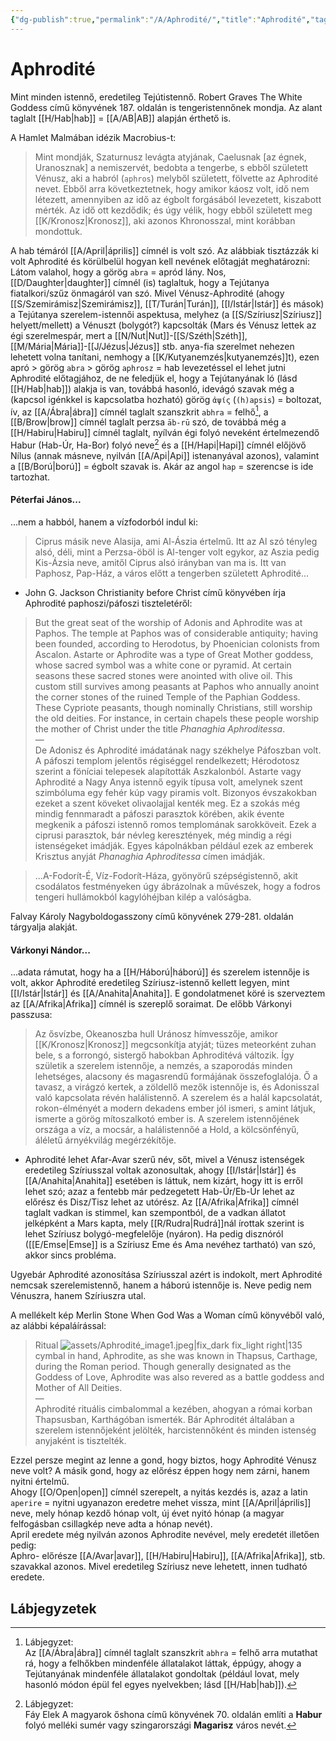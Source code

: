 ```yaml
---
{"dg-publish":true,"permalink":"/A/Aphrodité/","title":"Aphrodité","tags":["Englishtexttranslated"],"created":"2025-07-29T22:30","updated":"2025-09-28T21:28"}
---
```



# Aphrodité

Mint minden istennő, eredetileg Tejútistennő. Robert Graves The White Goddess című könyvének 187. oldalán is tengeristennőnek mondja. Az alant taglalt [[H/Hab\|hab]] = [[A/AB\|AB]] alapján érthető is.  

A Hamlet Malmában idézik Macrobius-t:  
> Mint mondják, Szaturnusz levágta atyjának, Caelusnak \[az égnek, Uranosznak\] a nemiszervét, bedobta a tengerbe, s ebből született Vénusz, aki a habról (`aphros`) melyből született, fölvette az Aphrodité nevet. Ebből arra következtetnek, hogy amikor káosz volt, idő nem létezett, amennyiben az idő az égbolt forgásából levezetett, kiszabott mérték. Az idő ott kezdődik; és úgy vélik, hogy ebből született meg [[K/Kronosz\|Kronosz]], aki azonos Khronosszal, mint korábban mondottuk.  

A hab témáról [[A/April\|április]] címnél is volt szó. Az alábbiak tisztázzák ki volt Aphrodité és körülbelül hogyan kell nevének előtagját meghatározni:  
Látom valahol, hogy a görög `abra` = apród lány. Nos, [[D/Daughter\|daughter]] címnél (is) taglaltuk, hogy a Tejútanya fiatalkori/szűz önmagáról van szó. Mivel Vénusz-Aphrodité (ahogy [[S/Szemirámisz\|Szemirámisz]], [[T/Turán\|Turán]], [[I/Istár\|Istár]] és mások) a Tejútanya szerelem-istennői aspektusa, melyhez (a [[S/Szíriusz\|Szíriusz]] helyett/mellett) a Vénuszt (bolygót?) kapcsolták (Mars és Vénusz lettek az égi szerelmespár, mert a [[N/Nut\|Nut]]-[[S/Széth\|Széth]], [[M/Mária\|Mária]]-[[J/Jézus\|Jézus]] stb. anya-fia szerelmet nehezen lehetett volna tanítani, nemhogy a [[K/Kutyanemzés\|kutyanemzés]]t), ezen apró > görög `abra` > görög `aphrosz` = hab levezetéssel el lehet jutni Aphrodité előtagjához, de ne feledjük el, hogy a Tejútanyának ló (lásd [[H/Hab\|hab]]) alakja is van, továbbá hasonló, idevágó szavak még a (kapcsol igénkkel is kapcsolatba hozható) görög `ἀψίς` (`(h)apsis`) = boltozat, ív, az [[A/Ábra\|ábra]] címnél taglalt szanszkrit `abhra` = felhő[^1], a [[B/Brow\|brow]] címnél taglalt perzsa `āb-rū` szó, de továbbá még a [[H/Habiru\|Habiru]] címnél taglalt, nyílván égi folyó neveként értelmezendő Habur (Hab-Úr, Ha-Bor) folyó neve[^2] és a [[H/Hapi\|Hapi]] címnél előjövő Nílus (annak másneve, nyilván [[A/Api\|Api]] istenanyával azonos), valamint a [[B/Ború\|ború]] = égbolt szavak is. Akár az angol `hap` = szerencse is ide tartozhat.  

#### Péterfai János...  

...nem a habból, hanem a vízfodorból indul ki:  
> Ciprus másik neve Alasija, ami Al-Ászia értelmű. Itt az Al szó tényleg alsó, déli, mint a Perzsa-öböl is Al-tenger volt egykor, az Aszia pedig Kis-Ázsia neve, amitől Ciprus alsó irányban van ma is. Itt van Paphosz, Pap-Ház, a város előtt a tengerben született Aphrodité...  
- John G. Jackson Christianity before Christ című könyvében írja Aphrodité paphoszi/páfoszi tiszteletéről:  
> But the great seat of the worship of Adonis and Aphrodite was at Paphos. The temple at Paphos was of considerable antiquity; having been founded, according to Herodotus, by Phoenician colonists from Ascalon. Astarte or Aphrodite was a type of Great Mother goddess, whose sacred symbol was a white cone or pyramid. At certain seasons these sacred stones were anointed with olive oil. This custom still survives among peasants at Paphos who annually anoint the corner stones of the ruined Temple of the Paphian Goddess. These Cypriote peasants, though nominally Christians, still worship the old deities. For instance, in certain chapels these people worship the mother of Christ under the title *Phanaghia Aphroditessa*.  
> —  
> De Adonisz és Aphrodité imádatának nagy székhelye Páfoszban volt. A páfoszi templom jelentős régiséggel rendelkezett; Hérodotosz szerint a föníciai telepesek alapították Aszkalonból. Astarte vagy Aphrodité a Nagy Anya istennő egyik típusa volt, amelynek szent szimbóluma egy fehér kúp vagy piramis volt. Bizonyos évszakokban ezeket a szent köveket olivaolajjal kenték meg. Ez a szokás még mindig fennmaradt a páfoszi parasztok körében, akik évente megkenik a páfoszi istennő romos templomának sarokköveit. Ezek a ciprusi parasztok, bár névleg keresztények, még mindig a régi istenségeket imádják. Egyes kápolnákban például ezek az emberek Krisztus anyját *Phanaghia Aphroditessa* címen imádják. 

> ...A-Fodorít-É, Víz-Fodorít-Háza, gyönyörű szépségistennő, akit csodálatos festményeken úgy ábrázolnak a művészek, hogy a fodros tengeri hullámokból kagylóhéjban kilép a valóságba.  

Falvay Károly Nagyboldogasszony című könyvének 279-281. oldalán tárgyalja alakját.  

#### Várkonyi Nándor...

...adata rámutat, hogy ha a [[H/Háború\|háború]] és szerelem istennője is volt, akkor Aphrodité eredetileg Szíriusz-istennő kellett legyen, mint [[I/Istár\|Istár]] és [[A/Anahita\|Anahita]]. E gondolatmenet köré is szerveztem az [[A/Afrika\|Afrika]] címnél is szereplő soraimat. De előbb Várkonyi passzusa:  
> Az ősvízbe, Okeanoszba hull Uránosz hímvesszője, amikor [[K/Kronosz\|Kronosz]] megcsonkítja atyját; tüzes meteorként zuhan bele, s a forrongó, sistergő habokban Aphroditévá változik. Így születik a szerelem istennője, a nemzés, a szaporodás minden lehetséges, alacsony és magasrendű formájának összefoglalója. Ő a tavasz, a virágzó kertek, a zöldellő mezők istennője is, és Adonisszal való kapcsolata révén halálistennő. A szerelem és a halál kapcsolatát, rokon-élményét a modern dekadens ember jól ismeri, s amint látjuk, ismerte a görög mítoszalkotó ember is. A szerelem istennőjének országa a víz, a mocsár, a halálistennőé a Hold, a kölcsönfényű, áléletű árnyékvilág megérzékítője.  
- Aphrodité lehet Afar-Avar szerű név, sőt, mivel a Vénusz istenségek eredetileg Szíriusszal voltak azonosultak, ahogy [[I/Istár\|Istár]] és [[A/Anahita\|Anahita]] esetében is láttuk, nem kizárt, hogy itt is erről lehet szó; azaz a fentebb már pedzegetett Hab-Úr/Eb-Úr lehet az előrész és Disz/Tisz lehet az utórész. Az [[A/Afrika\|Afrika]] címnél taglalt vadkan is stimmel, kan szempontból, de a vadkan állatot jelképként a Mars kapta, mely [[R/Rudra\|Rudrá]]nál írottak szerint is lehet Szíriusz bolygó-megfelelője (nyáron). Ha pedig disznóról ([[E/Emse\|Emse]] is a Szíriusz Eme és Ama nevéhez tartható) van szó, akkor sincs probléma.

Ugyebár Aphrodité azonosítása Szíriusszal azért is indokolt, mert Aphrodité nemcsak szerelemistennő, hanem a háború istennője is. Neve pedig nem Vénuszra, hanem Szíriuszra utal.  

A mellékelt kép Merlin Stone When God Was a Woman című könyvéből való, az alábbi képaláírással:  
> Ritual ![assets/Aphrodité_image1.jpeg|fix_dark fix_light right|135](/img/user/A/assets/Aphrodit%C3%A9_image1.jpeg)cymbal in hand, Aphrodite, as she was known in Thapsus, Carthage, during the Roman period. Though generally designated as the Goddess of Love, Aphrodite was also revered as a battle goddess and Mother of All Deities.  
> —  
> Aphrodité rituális cimbalommal a kezében, ahogyan a római korban Thapsusban, Karthágóban ismerték. Bár Aphroditét általában a szerelem istennőjeként jelölték, harcistennőként és minden istenség anyjaként is tisztelték.  

  
Ezzel persze megint az lenne a gond, hogy biztos, hogy Aphrodité Vénusz neve volt? A másik gond, hogy az előrész éppen hogy nem zárni, hanem nyitni értelmű.  
Ahogy [[O/Open\|open]] címnél szerepelt, a nyitás kezdés is, azaz a latin `aperire` = nyitni ugyanazon eredetre mehet vissza, mint [[A/April\|április]] neve, mely hónap kezdő hónap volt, új évet nyitó hónap (a magyar felfogásban csillagkép neve adta a hónap nevét).  
April eredete még nyilván azonos Aphrodite nevével, mely eredetét illetően pedig:  
Aphro- előrésze [[A/Avar\|avar]], [[H/Habiru\|Habiru]], [[A/Afrika\|Afrika]], stb. szavakkal azonos. Mivel eredetileg Szíriusz neve lehetett, innen tudható eredete.  

## Lábjegyzetek

[^1]: Lábjegyzet:  
Az [[A/Ábra\|ábra]] címnél taglalt szanszkrit `abhra` = felhő arra mutathat rá, hogy a felhőkben mindenféle állatalakot láttak, éppúgy, ahogy a Tejútanyának mindenféle állatalakot gondoltak (például lovat, mely hasonló módon épül fel egyes nyelvekben; lásd [[H/Hab\|hab]]).  

[^2]: Lábjegyzet:  
Fáy Elek A magyarok őshona című könyvének 70. oldalán említi a **Habur** folyó melléki sumér vagy szingarországi **Magarisz** város nevét.  